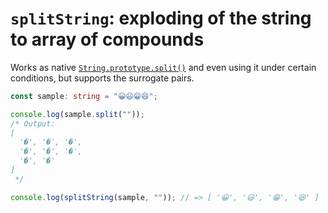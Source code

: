 # `splitString`: exploding of the string to array of compounds

Works as native [`String.prototype.split()`](https://developer.mozilla.org/en-US/docs/Web/JavaScript/Reference/Global_Objects/String/split)
and even using it under certain conditions, but supports the surrogate pairs.

```typescript
const sample: string = "😀😃😁😆";

console.log(sample.split(""));
/* Output:
[
  '�', '�', '�',
  '�', '�', '�',
  '�', '�'
]
 */

console.log(splitString(sample, "")); // => [ '😀', '😃', '😁', '😆' ]
```
